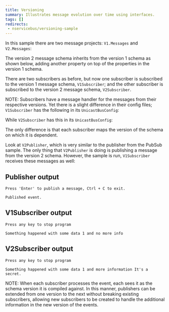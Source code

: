 ```yaml
---
title: Versioning
summary: Illustrates message evolution over time using interfaces.
tags: []
redirects:
 - nservicebus/versioning-sample
---
```


In this sample there are two message projects: `V1.Messages` and `V2.Messages`:
 
<!-- import V1Message -->

The version 2 message schema inherits from the version 1 schema as shown below, adding another property on top of the properties in the version 1 schema.

<!-- import V2Message -->

There are two subscribers as before, but now one subscriber is subscribed to the version 1 message schema, `V1Subscriber`; and the other subscriber is subscribed to the version 2 message schema, `V2Subscriber`.

NOTE: Subscribers have a message handler for the messages from their respective versions. Yet there is a slight difference in their config files; `V1Subscriber` has the following in its `UnicastBusConfig`:

<!-- import V1SubscriberMapping -->

While `V2Subscriber` has this in its `UnicastBusConfig`:

<!-- import V2SubscriberMapping -->

The only difference is that each subscriber maps the version of the schema on which it is dependent.

Look at `V2Publisher`, which is very similar to the publisher from the PubSub sample. The only thing that `V2Publisher` is doing is publishing a message from the version 2 schema. However, the sample is run, `V1Subscriber` receives these messages as well:

## Publisher output

```
Press 'Enter' to publish a message, Ctrl + C to exit.

Published event.
```

## V1Subscriber output

```
Press any key to stop program

Something happened with some data 1 and no more info
```

## V2Subscriber output

```
Press any key to stop program

Something happened with some data 1 and more information It's a secret.
```

NOTE: When each subscriber processes the event, each sees it as the schema version it is compiled against. In this manner, publishers can be extended from one version to the next without breaking existing subscribers, allowing new subscribers to be created to handle the additional information in the new version of the events.

